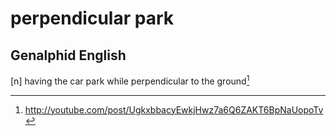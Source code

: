 # perpendicular park
## Genalphid English

[n] having the car park while perpendicular to the ground[^1]

[^1]: <http://youtube.com/post/UgkxbbacyEwkjHwz7a6Q6ZAKT6BpNaUopoTv>